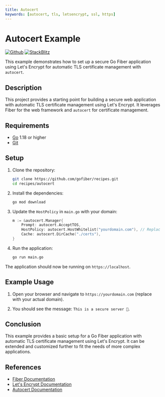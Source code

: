 ```yaml
---
title: Autocert
keywords: [autocert, tls, letsencrypt, ssl, https]
---
```


# Autocert Example

[![Github](https://img.shields.io/static/v1?label=&message=Github&color=2ea44f&style=for-the-badge&logo=github)](https://github.com/gofiber/recipes/tree/master/autocert) [![StackBlitz](https://img.shields.io/static/v1?label=&message=StackBlitz&color=2ea44f&style=for-the-badge&logo=StackBlitz)](https://stackblitz.com/github/gofiber/recipes/tree/master/autocert)

This example demonstrates how to set up a secure Go Fiber application using Let's Encrypt for automatic TLS certificate management with `autocert`.

## Description

This project provides a starting point for building a secure web application with automatic TLS certificate management using Let's Encrypt. It leverages Fiber for the web framework and `autocert` for certificate management.

## Requirements

- [Go](https://golang.org/dl/) 1.18 or higher
- [Git](https://git-scm.com/downloads)

## Setup

1. Clone the repository:
    ```bash
    git clone https://github.com/gofiber/recipes.git
    cd recipes/autocert
    ```

2. Install the dependencies:
    ```bash
    go mod download
    ```

3. Update the `HostPolicy` in `main.go` with your domain:
    ```go
    m := &autocert.Manager{
        Prompt: autocert.AcceptTOS,
        HostPolicy: autocert.HostWhitelist("yourdomain.com"), // Replace with your domain
        Cache: autocert.DirCache("./certs"),
    }
    ```

4. Run the application:
    ```bash
    go run main.go
    ```

The application should now be running on `https://localhost`.

## Example Usage

1. Open your browser and navigate to `https://yourdomain.com` (replace with your actual domain).

2. You should see the message: `This is a secure server 👮`.

## Conclusion

This example provides a basic setup for a Go Fiber application with automatic TLS certificate management using Let's Encrypt. It can be extended and customized further to fit the needs of more complex applications.

## References

- [Fiber Documentation](https://docs.gofiber.io)
- [Let's Encrypt Documentation](https://letsencrypt.org/docs/)
- [Autocert Documentation](https://pkg.go.dev/golang.org/x/crypto/acme/autocert)
